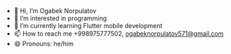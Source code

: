 - 👋 Hi, I’m Ogabek Norpulatov
- 👀 I’m interested in programming
- 🌱 I’m currently learning Flutter mobile development
- 📫 How to reach me +998975777502, ogabeknorpulatov571@gmail.com
- 😄 Pronouns: he/him

<!---
ogabek-norpulatov/ogabek-norpulatov is a ✨ special ✨ repository because its `README.md` (this file) appears on your GitHub profile.
You can click the Preview link to take a look at your changes.
--->
